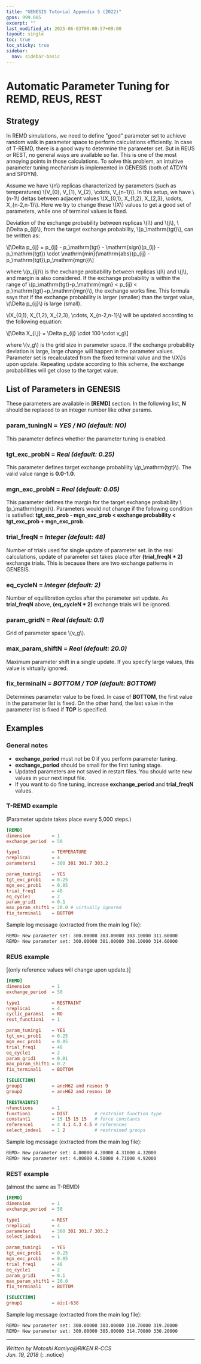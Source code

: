 ```yaml
---
title: "GENESIS Tutorial Appendix 5 (2022)"
gpos: 999.005
excerpt: ""
last_modified_at: 2025-06-03T00:00:57+09:00
layout: single
toc: true
toc_sticky: true
sidebar:
  nav: sidebar-basic
---
```


# Automatic Parameter Tuning for REMD, REUS, REST

## Strategy 

In REMD simulations, we need to define "good" parameter set to achieve
random walk in parameter space to perform calculations efficiently. In
case of T-REMD, there is a good way to determine the parameter set. But
in REUS or REST, no general ways are available so far. This is one of
the most annoying points in those calculations. To solve this problem,
an intuitive parameter tuning mechanism is implemented in GENESIS (both of ATDYN and SPDYN).

Assume we have \\(n\\) replicas characterized by parameters (such as temperatures) \\(V\_{0}, V\_{1}, V\_{2}, \\cdots, V\_{n-1}\\). In this setup, we have
\\(n-1\\) deltas between adjacent values \\(X\_{0,1}, X\_{1,2}, X\_{2,3}, \\cdots, X\_{n-2,n-1}\\). Here we try to change these \\(X\\)
values to get a good set of parameters, while one of terminal values is
fixed.

Deviation of the exchange probability between replicas \\(i\\) and \\(j\\),
\\(\\Delta p\_{ij}\\), from the target exchange probability, \\(p\_\\mathrm{tgt}\\), can be written as:

\\[\\Delta p\_{ij} = p\_{ij} - p\_\\mathrm{tgt} - \\mathrm{sign}(p\_{ij} - p\_\\mathrm{tgt}) \\cdot \\mathrm{min}(\\mathrm{abs}(p\_{ij} - p\_\\mathrm{tgt}),p\_\\mathrm{mgn})\\]

where \\(p\_{ij}\\) is the exchange probability between replicas \\(i\\) and
\\(j\\), and margin is also considered. If the exchange probability is within
the range of \\(p\_\\mathrm{tgt}-p\_\\mathrm{mgn} \< p\_{ij} \< p\_\\mathrm{tgt}+p\_\\mathrm{mgn}\\), the exchange works fine. This formula says that
if the exchange probability is larger (smaller) than the target value,
\\(\\Delta p\_{ij}\\) is large (small).

\\(X\_{0,1}, X\_{1,2}, X\_{2,3}, \\cdots, X\_{n-2,n-1}\\) will
be updated according to the following equation:

\\[\\Delta X\_{i,j} = \\Delta p\_{ij} \\cdot 100 \\cdot v\_g\\]

where \\(v_g\\) is the grid size in parameter space. If the exchange
probability deviation is large, large change will happen in the
parameter values. Parameter set is recalculated from the fixed terminal
value and the \\(X\\)s upon update. Repeating update according to this scheme,
the exchange probabilities will get close to the target value.

## List of Parameters in GENESIS

These parameters are available in **[REMD]** section. In the following
list, **N** should be replaced to an integer number like other params.

### param_tuningN = *YES / NO (default: NO)*

This parameter defines whether the parameter tuning is enabled.

### tgt_exc_probN = *Real (default: 0.25)*

This parameter defines target exchange probability \\(p\_\\mathrm{tgt}\\). The valid value
range is **0.0-1.0**.

### mgn_exc_probN = *Real (default: 0.05)*

This parameter defines the margin for the target exchange probability \\(p\_\\mathrm{mgn}\\).
Parameters would not change if the following condition is satisfied:
**tgt_exc_prob - mgn_exc_prob \< exchange probability \< tgt_exc_prob +
mgn_exc_prob**.

### trial_freqN = *Integer (default: 48)*

Number of trials used for single update of parameter set. In the real
calculations, update of parameter set takes place after **(trial_freqN \* 2)** exchange trials.
This is because there are two exchange patterns in GENESIS.

### eq_cycleN = *Integer (default: 2)*

Number of equilibration cycles after the parameter set update. As
**trial_freqN** above, **(eq_cycleN \* 2)** exchange trials will be ignored.

### param_gridN = *Real (default: 0.1)*

Grid of parameter space \\(v_g\\).

### max_param_shiftN = *Real (default: 20.0)*

Maximum parameter shift in a single update. If you specify large values,
this value is virtually ignored.

### fix_terminalN = *BOTTOM / TOP (default: BOTTOM)*

Determines parameter value to be fixed. In case of **BOTTOM**, the first
value in the parameter list is fixed. On the other hand, the last value
in the parameter list is fixed if **TOP** is specified.

## Examples

### General notes
- **exchange_period** must not be 0 if you perform parameter tuning.
- **exchange_period** should be small for the first tuning stage.
- Updated parameters are not saved in restart files. You should write new values in your next input file.
- If you want to do fine tuning, increase **exchange_period** and **trial_freqN** values.

### T-REMD example

(Parameter update takes place every 5,000 steps.)


```toml
[REMD]
dimension        = 1
exchange_period  = 50

type1            = TEMPERATURE
nreplica1        = 4
parameters1      = 300 301 301.7 303.2

param_tuning1    = YES
tgt_exc_prob1    = 0.25
mgn_exc_prob1    = 0.05
trial_freq1      = 48
eq_cycle1        = 2
param_grid1      = 0.1
max_param_shift1 = 20.0 # virtually ignored
fix_terminal1    = BOTTOM
```

Sample log message (extracted from the main log file):


```bash
REMD> New parameter set: 300.00000 303.00000 303.10000 311.60000
REMD> New parameter set: 300.00000 301.00000 308.10000 314.60000
```

### REUS example

[(only reference values will change upon update.)]


```toml
[REMD]
dimension        = 1
exchange_period  = 50

type1            = RESTRAINT
nreplica1        = 4
cyclic_params1   = NO
rest_function1   = 1

param_tuning1    = YES
tgt_exc_prob1    = 0.25
mgn_exc_prob1    = 0.05
trial_freq1      = 48
eq_cycle1        = 2
param_grid1      = 0.01
max_param_shift1 = 0.2
fix_terminal1    = BOTTOM

[SELECTION]
group1           = an:H62 and resno: 9
group2           = an:H62 and resno: 10

[RESTRAINTS]
nfunctions       = 1
function1        = DIST          # restraint function type
constant1        = 15 15 15 15   # force constants
reference1       = 4 4.1 4.3 4.5 # references
select_index1    = 1 2           # restrained groups
```

Sample log message (extracted from the main log file):


```bash
REMD> New parameter set: 4.00000 4.30000 4.31000 4.32000
REMD> New parameter set: 4.00000 4.50000 4.71000 4.92000
```

### REST example

(almost the same as T-REMD)


```toml
[REMD]
dimension        = 1
exchange_period  = 50

type1            = REST
nreplica1        = 4
parameters1      = 300 301 301.7 303.2
select_index1    = 1

param_tuning1    = YES
tgt_exc_prob1    = 0.25
mgn_exc_prob1    = 0.05
trial_freq1      = 48
eq_cycle1        = 2
param_grid1      = 0.1
max_param_shift1 = 20.0
fix_terminal1    = BOTTOM

[SELECTION]
group1           = ai:1-638
```

Sample log message (extracted from the main log file):


```bash
REMD> New parameter set: 300.00000 303.00000 310.70000 319.20000
REMD> New parameter set: 300.00000 305.00000 314.70000 330.20000
```

------------------------------------------------------------------------

*Written by Motoshi Kamiya@RIKEN R-CCS\
Jun. 19, 2018*
{: .notice}
